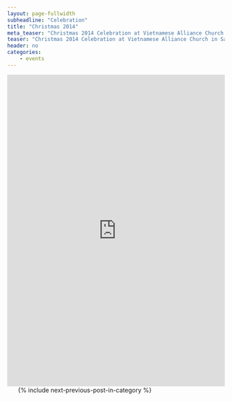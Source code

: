 ```yaml
---
layout: page-fullwidth
subheadline: "Celebration"
title: "Christmas 2014"
meta_teaser: "Christmas 2014 Celebration at Vietnamese Alliance Church in San Francisco"
teaser: "Christmas 2014 Celebration at Vietnamese Alliance Church in San Francisco. Enjoy the photo album."
header: no
categories:
    - events
---
```

<!--more-->
<div class="flex-video"> <iframe width="100%" height="720" src="http://rgb-scale.com/vacsfj336/index.php/photo-galleries/118-christmas-2014-celebration-photo-album" frameborder="0" allowfullscreen=""></iframe></div>
<div class="small-12 columns" style="padding: 0px; border-bottom: none;">
    <p>&nbsp;</p>
    {% include next-previous-post-in-category %}
</div>
